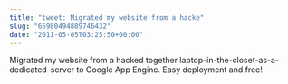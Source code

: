 ```yaml
---
title: "tweet: Migrated my website from a hacke"
slug: "65980494889746432"
date: "2011-05-05T03:25:50+00:00"
---
```

Migrated my website from a hacked together laptop-in-the-closet-as-a-dedicated-server to Google App Engine.  Easy deployment and free!